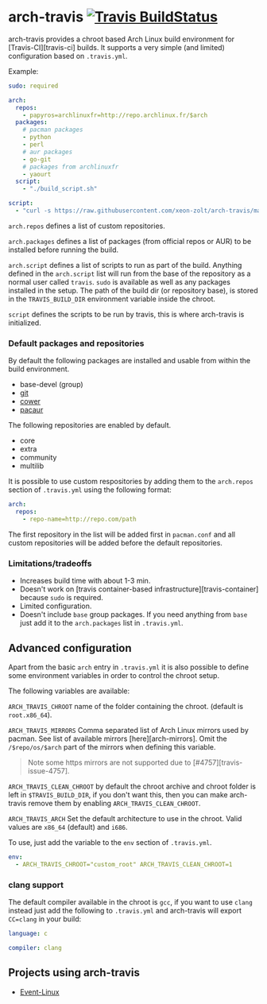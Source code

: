 # arch-travis [![Travis BuildStatus](https://travis-ci.org/mikkeloscar/arch-travis.svg?branch=master)](https://travis-ci.org/mikkeloscar/arch-travis)

arch-travis provides a chroot based Arch Linux build environment for
[Travis-CI][travis-ci] builds. It supports a very simple (and limited)
configuration based on `.travis.yml`.

Example:
```yml
sudo: required

arch:
  repos:
    - papyros=archlinuxfr=http://repo.archlinux.fr/$arch
  packages:
    # pacman packages
    - python
    - perl
    # aur packages
    - go-git
    # packages from archlinuxfr 
    - yaourt
  script:
    - "./build_script.sh"

script:
  - "curl -s https://raw.githubusercontent.com/xeon-zolt/arch-travis/master/arch-travis.sh | bash"
```

`arch.repos` defines a list of custom repositories.

`arch.packages` defines a list of packages (from official repos or AUR) to be
installed before running the build.

`arch.script` defines a list of scripts to run as part of the build. Anything
defined in the `arch.script` list will run from the base of the repository as a
normal user called `travis`. `sudo` is available as well as any packages
installed in the setup. The path of the build dir (or repository base), is
stored in the `TRAVIS_BUILD_DIR` environment variable inside the chroot.

`script` defines the scripts to be run by travis, this is where arch-travis is
initialized.

### Default packages and repositories

By default the following packages are installed and usable from within the
build environment.

* base-devel (group)
* [git](https://www.archlinux.org/packages/extra/x86_64/git/)
* [cower](https://aur.archlinux.org/packages/cower/)
* [pacaur](https://aur.archlinux.org/packages/pacaur/)

The following repositories are enabled by default.

* core
* extra
* community
* multilib

It is possible to use custom respositories by adding them to the `arch.repos`
section of `.travis.yml` using the following format:

```yml
arch:
  repos:
    - repo-name=http://repo.com/path
```

The first repository in the list will be added first in `pacman.conf` and all
custom repositories will be added before the default repositories.

### Limitations/tradeoffs

* Increases build time with about 1-3 min.
* Doesn't work on [travis container-based infrastructure][travis-container] because `sudo` is required.
* Limited configuration.
* Doesn't include `base` group packages. If you need anything
  from `base` just add it to the `arch.packages` list in `.travis.yml`.

## Advanced configuration

Apart from the basic `arch` entry in `.travis.yml` it is also possible to
define some environment variables in order to control the chroot setup.

The following variables are available:

`ARCH_TRAVIS_CHROOT` name of the folder containing the chroot. (default is
`root.x86_64`).

`ARCH_TRAVIS_MIRRORS` Comma separated list of Arch Linux mirrors used by
pacman. See list of available mirrors [here][arch-mirrors]. Omit the
`/$repo/os/$arch` part of the mirrors when defining this variable.

> Note some https mirrors are not supported due to [#4757][travis-issue-4757].

`ARCH_TRAVIS_CLEAN_CHROOT` by default the chroot archive and chroot folder is
left in `$TRAVIS_BUILD_DIR`, if you don't want this, then you can make
arch-travis remove them by enabling `ARCH_TRAVIS_CLEAN_CHROOT`.

`ARCH_TRAVIS_ARCH` Set the default architecture to use in the chroot. Valid
values are `x86_64` (default) and `i686`.

To use, just add the variable to the `env` section of `.travis.yml`.

```yml
env:
  - ARCH_TRAVIS_CHROOT="custom_root" ARCH_TRAVIS_CLEAN_CHROOT=1
```


### clang support

The default compiler available in the chroot is `gcc`, if you want to use
`clang` instead just add the following to `.travis.yml` and arch-travis will
export `CC=clang` in your build:


```yml
language: c

compiler: clang
```

## Projects using arch-travis

* [Event-Linux](https://github.com/xeon-zolt/Event-linux)

